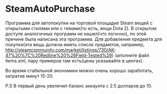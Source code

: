 # SteamAutoPurchase

Программа для автопокупки на торговой площадке Steam вещей с открытыми стилями или с гемами(то есть, вещи Dota 2). В открытом доступе аналогичных программ не нашел(что логично), по этой причине была написана эта программа.
Для добавления предмета для покупки(эта вещь должна иметь список предметов, например, http://steamcommunity.com/market/listings/730/AK-47%20%7C%20Redline%20%28Field-Tested%29) заполните файл items.xml, пару примеров там есть(цены указывайте в центах).

Во время стабильной экономики можно очень хорошо заработать, затратив минут 15-20.

P.S В первый день увеличил баланс аккаунта с 2.5 долларов до 10. 
